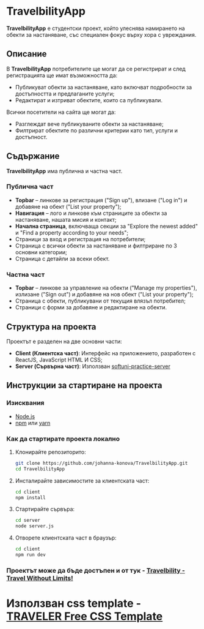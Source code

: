 # TravelbilityApp

**TravelbilityApp** е студентски проект, който улеснява намирането на обекти за настаняване, със специален фокус върху хора с увреждания.

## Описание

В **TravelbilityApp** потребителите ще могат да се регистрират и след регистрацията ще имат възможността да:
- Публикуват обекти за настаняване, като включват подробности за достъпността и предлаганите услуги;
- Редактират и изтриват обектите, които са публикували.

Всички посетители на сайта ще могат да:
- Разглеждат вече публикуваните обекти за настаняване;
- Филтрират обектите по различни критерии като тип, услуги и достъпност.

## Съдържание

**TravelbilityApp** има публична и частна част.

### Публична част
- **Topbar** – линкове за регистрация ("Sign up"), влизане ("Log in") и добавяне на обект ("List your property");
- **Навигация** – лого и линкове към страниците за обекти за настаняване, нашата мисия и контакт;
- **Начална страница**, включваща секции за "Explore the newest added" и "Find a property according to your needs";
- Страници за вход и регистрация на потребители;
- Страница с всички обекти за настаняване и филтриране по 3 основни категории;
- Страница с детайли за всеки обект.

### Частна част
- **Topbar** – линкове за управление на обекти ("Manage my properties"), излизане ("Sign out") и добавяне на нов обект ("List your property");
- Страница с обекти, публикувани от текущия влязъл потребител;
- Страници с форми за добавяне и редактиране на обекти.

## Структура на проекта

Проектът е разделен на две основни части:

- **Client (Клиентска част)**: Интерфейс на приложението, разработен с ReactJS, JavaScript HTML И CSS;
- **Server (Сървърна част)**: Използван [softuni-practice-server](https://github.com/softuni-practice-server/softuni-practice-server)

## Инструкции за стартиране на проекта

### Изисквания

- [Node.js](https://nodejs.org/)
- [npm](https://www.npmjs.com/) или [yarn](https://yarnpkg.com/)

### Как да стартирате проекта локално

1. Клонирайте репозиторито:
   ```bash
   git clone https://github.com/johanna-konova/TravelbilityApp.git
   cd TravelbilityApp
   ```
   
2. Инсталирайте зависимостите за клиентската част:
   ```bash
   cd client
   npm install
   ```

3. Стартирайте сървъра:
   ```bash
   cd server
   node server.js
   ```

4. Отворете клиентската част в браузър:
   ```bash
   cd client
   npm run dev
   ```

### Проектът можe да бъде достъпен и от тук - [Travelbility - Travel Without Limits!](https://travelbility-23caa.web.app)

# Използван css template - [TRAVELER Free CSS Template](https://www.free-css.com/free-css-templates/page281/traveler)
